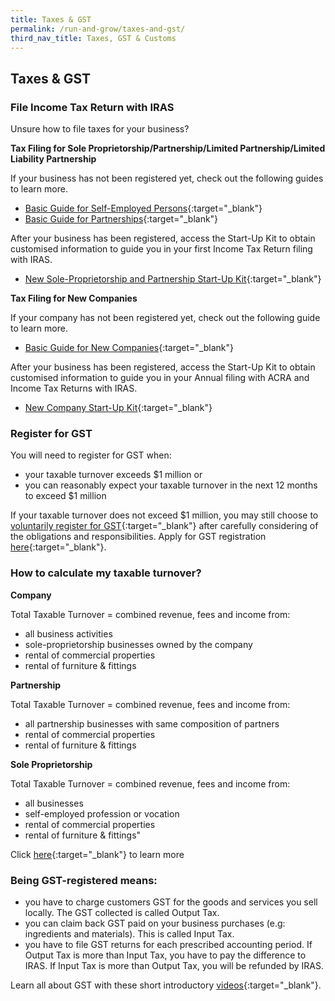 ```yaml
---
title: Taxes & GST
permalink: /run-and-grow/taxes-and-gst/
third_nav_title: Taxes, GST & Customs
---
```


## Taxes & GST

### File Income Tax Return with IRAS

Unsure how to file taxes for your business?

**Tax Filing for Sole Proprietorship/Partnership/Limited Partnership/Limited Liability Partnership**

If your business has not been registered yet, check out the following guides to learn more.

- [Basic Guide for Self-Employed Persons](https://www.iras.gov.sg/irashome/Businesses/Self-Employed/Learning-the-basics/Basic-Guide-for-Self-Employed-Persons/){:target="\_blank"}
- [Basic Guide for Partnerships](https://www.iras.gov.sg/irashome/Businesses/Self-Employed/Learning-the-basics/Basic-Guide-for-Partnerships/){:target="\_blank"}

After your business has been registered, access the Start-Up Kit to obtain customised information to guide you in your first Income Tax Return filing with IRAS.

- [New Sole-Proprietorship and Partnership Start-Up Kit](https://www.iras.gov.sg/irashome/Businesses/Self-Employed/Learning-the-basics/New-Sole-Proprietorship-and-Partnership-Start-Up-Kit/){:target="\_blank"}

**Tax Filing for New Companies**

If your company has not been registered yet, check out the following guide to learn more.

- [Basic Guide for New Companies](https://www.iras.gov.sg/irashome/NewCompanies/){:target="\_blank"}

After your business has been registered, access the Start-Up Kit to obtain customised information to guide you in your Annual filing with ACRA and Income Tax Returns with IRAS.

- [New Company Start-Up Kit](https://www.iras.gov.sg/irashome/Businesses/Companies/Learning-the-basics-of-Corporate-Income-Tax/New-Company-Start-Up-Kit/){:target="\_blank"}

### Register for GST

You will need to register for GST when:

- your taxable turnover exceeds $1 million or
- you can reasonably expect your taxable turnover in the next 12 months to exceed $1 million

If your taxable turnover does not exceed $1 million, you may still choose to [voluntarily register for GST](https://www.iras.gov.sg/irashome/GST/Non-GST-registered-businesses/Registering-for-GST/Factors-to-Consider-Before-Registering-Voluntarily-for-GST/){:target="\_blank"} after carefully considering of the obligations and responsibilities. Apply for GST registration [here](https://www.iras.gov.sg/IRASHome/GST/Non-GST-registered-businesses/Registering-for-GST/Applying-for-GST-Registration/){:target="\_blank"}.

### How to calculate my taxable turnover?

**Company**

Total Taxable Turnover = combined revenue, fees and income from:

- all business activities
- sole-proprietorship businesses owned by the company
- rental of commercial properties
- rental of furniture & fittings

**Partnership**

Total Taxable Turnover = combined revenue, fees and income from:

- all partnership businesses with same composition of partners
- rental of commercial properties
- rental of furniture & fittings

**Sole Proprietorship**

Total Taxable Turnover = combined revenue, fees and income from:

- all businesses
- self-employed profession or vocation
- rental of commercial properties
- rental of furniture & fittings"

Click [here](https://www.iras.gov.sg/IRASHome/GST/Non-GST-registered-businesses/Registering-for-GST/Do-I-Need-to-Register-for-GST/){:target="\_blank"} to learn more

### Being GST-registered means:

- you have to charge customers GST for the goods and services you sell locally. The GST collected is called Output Tax.
- you can claim back GST paid on your business purchases (e.g: ingredients and materials). This is called Input Tax.
- you have to file GST returns for each prescribed accounting period. If Output Tax is more than Input Tax, you have to pay the difference to IRAS. If Input Tax is more than Output Tax, you will be refunded by IRAS.

Learn all about GST with these short introductory [videos](https://elearn.iras.gov.sg/EdulearnNetUpload/CourseWare/IrasLearning/overviewOfGST/desktop/index.html){:target="\_blank"}.
